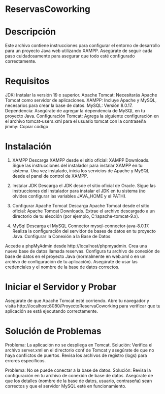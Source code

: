 # ReservasCoworking

# Descripción
  Este archivo contiene instrucciones para configurar el entorno de desarrollo para un proyecto Java web utilizando XAMPP. Asegúrate de seguir cada paso cuidadosamente para asegurar que todo esté configurado        correctamente.

# Requisitos
  JDK: Instalar la versión 19 o superior.
  Apache Tomcat: Necesitarás Apache Tomcat como servidor de aplicaciones.
  XAMPP: Incluye Apache y MySQL, necesarios para crear la base de datos.
  MySQL: Versión 8.0.17.
  Dependencia: Asegúrate de agregar la dependencia de MySQL en tu proyecto Java.
  Configuración Tomcat: Agrega la siguiente configuración en el archivo tomcat-users.xml para el usuario tomcat con la contraseña jimmy:
  Copiar código
  <role rolename="manager-gui"/>
  <user password="jimmy" roles="manager-gui, manager-script,admin" username="tomcat"/>
  <user password="tomcat" roles="manager-script,admin" username="jimmy"/>

# Instalación

1) XAMPP
Descarga XAMPP desde el sitio oficial: XAMPP Downloads.
Sigue las instrucciones del instalador para instalar XAMPP en tu sistema.
Una vez instalado, inicia los servicios de Apache y MySQL desde el panel de control de XAMPP.

2) Instalar JDK
Descarga el JDK desde el sitio oficial de Oracle.
Sigue las instrucciones del instalador para instalar el JDK en tu sistema (no olvides configurar las variables JAVA_HOME y el PATH).

3) Configurar Apache Tomcat
Descarga Apache Tomcat desde el sitio oficial: Apache Tomcat Downloads.
Extrae el archivo descargado a un directorio de tu elección (por ejemplo, C:\apache-tomcat-9.x).

4) MySql
Descarga el MySQL Connector mysql-connector-java-8.0.17.
Realiza la configuración del servidor de bases de datos en tu proyecto Java.
Configurar la Conexión a la Base de Datos

Accede a phpMyAdmin desde http://localhost/phpmyadmin.
Crea una nueva base de datos llamada reservas.
Configura tu archivo de conexión de base de datos en el proyecto Java (normalmente en web.xml o en un archivo de configuración de tu aplicación). Asegúrate de usar las credenciales y el nombre de la base de datos correctos.

# Iniciar el Servidor y Probar

Asegúrate de que Apache Tomcat esté corriendo.
Abre tu navegador y visita http://localhost:8080/ProyectoReservaCoworking para verificar que tu aplicación se está ejecutando correctamente.

# Solución de Problemas
Problema: La aplicación no se despliega en Tomcat.
Solución: Verifica el archivo server.xml en el directorio conf de Tomcat y asegúrate de que no haya conflictos de puertos. Revisa los archivos de registro (logs) para errores específicos.

Problema: No se puede conectar a la base de datos.
Solución: Revisa la configuración en tu archivo de conexión de base de datos. Asegúrate de que los detalles (nombre de la base de datos, usuario, contraseña) sean correctos y que el servidor MySQL esté en funcionamiento.
